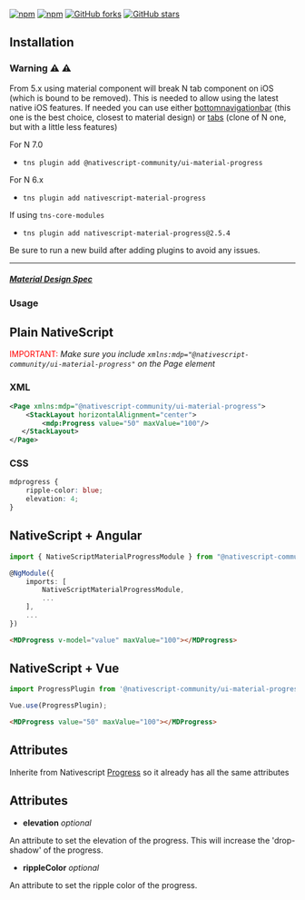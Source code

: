 [![npm](https://img.shields.io/npm/v/nativescript-material-progress.svg)](https://www.npmjs.com/package/nativescript-material-progress)
[![npm](https://img.shields.io/npm/dt/nativescript-material-progress.svg?label=npm%20downloads)](https://www.npmjs.com/package/nativescript-material-progress)
[![GitHub forks](https://img.shields.io/github/forks/Akylas/nativescript-material-components.svg)](https://github.com/Akylas/nativescript-material-components/network)
[![GitHub stars](https://img.shields.io/github/stars/Akylas/nativescript-material-components.svg)](https://github.com/Akylas/nativescript-material-components/stargazers)

## Installation

### Warning :warning: :warning: 
From 5.x using material component will break N tab component on iOS (which is bound to be removed). This is needed to allow using the latest native iOS features. If needed you can use either [bottomnavigationbar](https://www.npmjs.com/package/nativescript-material-bottomnavigationbar) (this one is the best choice, closest to material design) or [tabs](https://www.npmjs.com/package/nativescript-material-tabs) (clone of N one, but with a little less features)

For N 7.0
* `tns plugin add @nativescript-community/ui-material-progress`

For N 6.x
* `tns plugin add nativescript-material-progress`

If using ```tns-core-modules```
* `tns plugin add nativescript-material-progress@2.5.4`

Be sure to run a new build after adding plugins to avoid any issues.

---

##### [Material Design Spec](https://material.io/design/components/progresss.html)

### Usage


## Plain NativeScript

<span style="color:red">IMPORTANT: </span>_Make sure you include `xmlns:mdp="@nativescript-community/ui-material-progress"` on the Page element_

### XML

```XML
<Page xmlns:mdp="@nativescript-community/ui-material-progress">
    <StackLayout horizontalAlignment="center">
        <mdp:Progress value="50" maxValue="100"/>
   </StackLayout>
</Page>
```

### CSS

```CSS
mdprogress {
    ripple-color: blue;
    elevation: 4;
}
```

## NativeScript + Angular

```typescript
import { NativeScriptMaterialProgressModule } from "@nativescript-community/ui-material-progress/angular";

@NgModule({
    imports: [
        NativeScriptMaterialProgressModule,
        ...
    ],
    ...
})
```

```html
<MDProgress v-model="value" maxValue="100"></MDProgress>
```

## NativeScript + Vue

```typescript
import ProgressPlugin from '@nativescript-community/ui-material-progress/vue';

Vue.use(ProgressPlugin);
```

```html
<MDProgress value="50" maxValue="100"></MDProgress>
```

## Attributes

Inherite from Nativescript [Progress](https://docs.nativescript.org/ui/ns-ui-widgets/progress) so it already has all the same attributes

## Attributes

* **elevation** _optional_

An attribute to set the elevation of the progress. This will increase the 'drop-shadow' of the progress.

* **rippleColor** _optional_

An attribute to set the ripple color of the progress.
